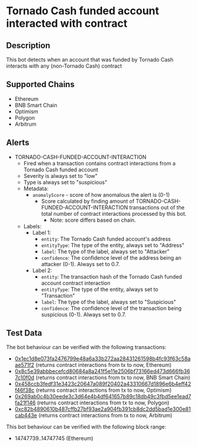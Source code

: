 # Tornado Cash funded account interacted with contract

## Description

This bot detects when an account that was funded by Tornado Cash interacts with any (non-Tornado Cash) contract

## Supported Chains

- Ethereum
- BNB Smart Chain
- Optimism
- Polygon
- Arbitrum

## Alerts

- TORNADO-CASH-FUNDED-ACCOUNT-INTERACTION
  - Fired when a transaction contains contract interactions from a Tornado Cash funded account
  - Severity is always set to "low"
  - Type is always set to "suspicious"
  - Metadata:
    - `anomalyScore` - score of how anomalous the alert is (0-1)
      - Score calculated by finding amount of TORNADO-CASH-FUNDED-ACCOUNT-INTERACTION transactions out of the total number of contract interactions processed by this bot.
        - Note: score differs based on chain.
  - Labels:
    - Label 1:
      - `entity`: The Tornado Cash funded account's address
      - `entityType`: The type of the entity, always set to "Address"
      - `label`: The type of the label, always set to "Attacker"
      - `confidence`: The confidence level of the address being an attacker (0-1). Always set to 0.7.
    - Label 2:
      - `entity`: The transaction hash of the Tornado Cash funded account contract interaction
      - `entityType`: The type of the entity, always set to "Transaction"
      - `label`: The type of the label, always set to "Suspicious"
      - `confidence`: The confidence level of the transaction being suspicious (0-1). Always set to 0.7.

## Test Data

The bot behaviour can be verified with the following transactions:

- [0x1ec1d8e073fa2476799e48a6a33b272aa28431261598b4fc93f63c58aae571f2](https://etherscan.io/tx/0x1ec1d8e073fa2476799e48a6a33b272aa28431261598b4fc93f63c58aae571f2) (returns contract interactions from tx to now, Ethereum)
- [0x8c5e39abbbecefcd80684a8a241f5e11e2506bf73166ed473d666fb367c10f0d](https://bscscan.com/tx/0x8c5e39abbbecefcd80684a8a241f5e11e2506bf73166ed473d666fb367c10f0d) (returns contract interactions from tx to now, BNB Smart Chain)
- [0x458ccb3fedf31e3423c20647a089f20402a43310667d1896e6b4eff42f46f38c](https://optimistic.etherscan.io/tx/0x458ccb3fedf31e3423c20647a089f20402a43310667d1896e6b4eff42f46f38c) (returns contract interactions from tx to now, Optimism)
- [0x269ab0c4b30eede3c3d64e4b4df641657b89c18db49c3fbd5ee1ead7fa21f146](https://polygonscan.com/tx/0x269ab0c4b30eede3c3d64e4b4df641657b89c18db49c3fbd5ee1ead7fa21f146) (returns contract interactions from tx to now, Polygon)
- [0xc82b4890610b487cffb27bf93ae2a904fb391cb8dc2dd5bad1e300e81cab443e](https://arbiscan.io/tx/0xc82b4890610b487cffb27bf93ae2a904fb391cb8dc2dd5bad1e300e81cab443e) (returns contract interactions from tx to now, Arbitrum)

This bot behaviour can be verified with the following block range:

- 14747739..14747745 (Ethereum)
